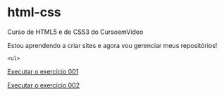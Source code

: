 # html-css
 Curso de HTML5 e de CSS3 do CursoemVídeo

 Estou aprendendo a criar sites e agora vou gerenciar meus repositórios!

    <ul>
 <a href="https://karllago.github.io/html-css/exercicios/ex001/index.html">Executar o exercício 001</a> 
 
 <a href="https://karllago.github.io/html-css/exercicios/ex002/">Executar o exercício 002</a>
    </ul>